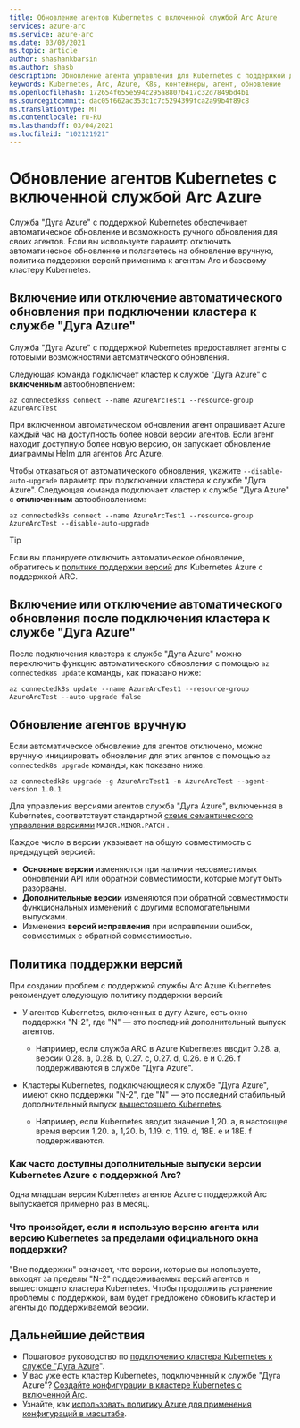 ```yaml
---
title: Обновление агентов Kubernetes с включенной службой Arc Azure
services: azure-arc
ms.service: azure-arc
ms.date: 03/03/2021
ms.topic: article
author: shashankbarsin
ms.author: shasb
description: Обновление агента управления для Kubernetes с поддержкой дуги Azure
keywords: Kubernetes, Arc, Azure, K8s, контейнеры, агент, обновление
ms.openlocfilehash: 172654f655e594c295a8807b417c32d7849bd4b1
ms.sourcegitcommit: dac05f662ac353c1c7c5294399fca2a99b4f89c8
ms.translationtype: MT
ms.contentlocale: ru-RU
ms.lasthandoff: 03/04/2021
ms.locfileid: "102121921"
---
```

# <a name="upgrading-azure-arc-enabled-kubernetes-agents"></a>Обновление агентов Kubernetes с включенной службой Arc Azure

Служба "Дуга Azure" с поддержкой Kubernetes обеспечивает автоматическое обновление и возможность ручного обновления для своих агентов. Если вы используете параметр отключить автоматическое обновление и полагаетесь на обновление вручную, политика поддержки версий применима к агентам Arc и базовому кластеру Kubernetes.

## <a name="toggle-auto-upgrade-on-or-off-when-connecting-cluster-to-azure-arc"></a>Включение или отключение автоматического обновления при подключении кластера к службе "Дуга Azure"

Служба "Дуга Azure" с поддержкой Kubernetes предоставляет агенты с готовыми возможностями автоматического обновления.

Следующая команда подключает кластер к службе "Дуга Azure" с **включенным** автообновлением:

```console
az connectedk8s connect --name AzureArcTest1 --resource-group AzureArcTest
```

При включенном автоматическом обновлении агент опрашивает Azure каждый час на доступность более новой версии агентов. Если агент находит доступную более новую версию, он запускает обновление диаграммы Helm для агентов Arc Azure.

Чтобы отказаться от автоматического обновления, укажите `--disable-auto-upgrade` параметр при подключении кластера к службе "Дуга Azure". Следующая команда подключает кластер к службе "Дуга Azure" с **отключенным** автообновлением:

```console
az connectedk8s connect --name AzureArcTest1 --resource-group AzureArcTest --disable-auto-upgrade
```

> [!TIP]
> Если вы планируете отключить автоматическое обновление, обратитесь к [политике поддержки версий](#version-support-policy) для Kubernetes Azure с поддержкой ARC.

## <a name="toggle-auto-upgrade-onoff-after-connecting-cluster-to-azure-arc"></a>Включение или отключение автоматического обновления после подключения кластера к службе "Дуга Azure"

После подключения кластера к службе "Дуга Azure" можно переключить функцию автоматического обновления с помощью `az connectedk8s update` команды, как показано ниже:

```console
az connectedk8s update --name AzureArcTest1 --resource-group AzureArcTest --auto-upgrade false
```

## <a name="manually-upgrade-agents"></a>Обновление агентов вручную

Если автоматическое обновление для агентов отключено, можно вручную инициировать обновления для этих агентов с помощью `az connectedk8s upgrade` команды, как показано ниже.

```console
az connectedk8s upgrade -g AzureArcTest1 -n AzureArcTest --agent-version 1.0.1
```

Для управления версиями агентов служба "Дуга Azure", включенная в Kubernetes, соответствует стандартной [схеме семантического управления версиями](https://semver.org/) `MAJOR.MINOR.PATCH` . 

Каждое число в версии указывает на общую совместимость с предыдущей версией:

* **Основные версии** изменяются при наличии несовместимых обновлений API или обратной совместимости, которые могут быть разорваны.
* **Дополнительные версии** изменяются при обратной совместимости функциональных изменений с другими вспомогательными выпусками.
* Изменения **версий исправления** при исправлении ошибок, совместимых с обратной совместимостью.

## <a name="version-support-policy"></a>Политика поддержки версий

При создании проблем с поддержкой службы Arc Azure Kubernetes рекомендует следующую политику поддержки версий:

* У агентов Kubernetes, включенных в дугу Azure, есть окно поддержки "N-2", где "N" — это последний дополнительный выпуск агентов. 
  * Например, если служба ARC в Azure Kubernetes вводит 0.28. a, версии 0.28. a, 0.28. b, 0.27. c, 0.27. d, 0.26. e и 0.26. f поддерживаются в службе "Дуга Azure".

* Кластеры Kubernetes, подключающиеся к службе "Дуга Azure", имеют окно поддержки "N-2", где "N" — это последний стабильный дополнительный выпуск [вышестоящего Kubernetes](https://github.com/kubernetes/kubernetes/releases). 
  * Например, если Kubernetes вводит значение 1,20. a, в настоящее время версии 1,20. a, 1,20. b, 1.19. c, 1.19. d, 18E. e и 18E. f поддерживаются.

### <a name="how-often-are-minor-version-releases-of-azure-arc-enabled-kubernetes-available"></a>Как часто доступны дополнительные выпуски версии Kubernetes Azure с поддержкой Arc?

Одна младшая версия Kubernetes агентов Azure с поддержкой Arc выпускается примерно раз в месяц.

### <a name="what-happens-if-im-using-an-agent-version-or-a-kubernetes-version-outside-the-official-support-window"></a>Что произойдет, если я использую версию агента или версию Kubernetes за пределами официального окна поддержки?

"Вне поддержки" означает, что версии, которые вы используете, выходят за пределы "N-2" поддерживаемых версий агентов и вышестоящего кластера Kubernetes. Чтобы продолжить устранение проблемы с поддержкой, вам будет предложено обновить кластер и агенты до поддерживаемой версии.

## <a name="next-steps"></a>Дальнейшие действия

* Пошаговое руководство по [подключению кластера Kubernetes к службе "Дуга Azure](./connect-cluster.md)".
* У вас уже есть кластер Kubernetes, подключенный к службе "Дуга Azure"? [Создайте конфигурации в кластере Kubernetes с включенной Arc](./use-gitops-connected-cluster.md).
* Узнайте, как [использовать политику Azure для применения конфигураций в масштабе](./use-azure-policy.md).